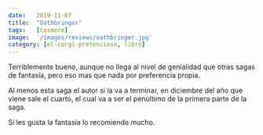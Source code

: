 ```yaml
---
date:   2019-11-07
title:  "Oathbringer"
tags:   [cosmere]
image:  '/images/reviews/oathbringer.jpg'
category: [el-corgi-pretencioso, libro]
---
```

Terriblemente bueno, aunque no llega al nivel de genialidad que otras sagas de fantasía, pero eso mas que nada por preferencia propia.

Al menos esta saga el autor si la va a terminar, en diciembre del año que viene sale el cuarto, el cual va a ser el penúltimo de la primera parte de la saga.

Si les gusta la fantasía lo recomiendo mucho.
